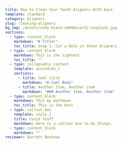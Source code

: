 ```yaml
---
title: How to Clean Your Teeth Aligners With Ease
template: standard
category: Aligners
slug: cleaning-aligners
bg_img: /assets/cody-black-nm89mzvar5i-unsplash.jpg
sections:
  - type: content_block
    markdown: "# Title!"
    toc_title: Step 1. Cut a Hole in those Aligners
  - type: content_block
    markdown: This is the tightest
    toc_title: ""
  - type: collapsable_content
    template: accordion_1
    sections:
      - title: Cool title
        markdown: "# Cool Body"
      - title: Another Item, Another item
        markdown: "### Another Item, Another item"
  - type: content_block
    markdown: This my markdown
    toc_title: This is the best
  - type: callout_box
    template: style_1
    title: Covid Stuff
    markdown: Here is a callout box to do things.
  - type: content_block
    markdown: ""
reviewer: Garrett Boatman
---
```

